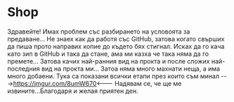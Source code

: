 # Shop
Здравейте!
Имах проблем със разбирането на условоята за предаване...
Не знаех как да работя със GitHub, затова когато свърших да пиша прото направих копие до където бях стигнал.
Исках да го кача като зип в GitHub и така да стане, ама ми казха че така няма да го премете...
Затова качих най-ранния вид на прокта и после сложих най-последния вид на прокта ми...
Затоа няма много махнати неща, а има много добаени.
Тука са показани всички етапи през които съм минал --->https://imgur.com/8umW670<---
Надявам се, че ще ме извините...Благодаря и желая приятен ден.
